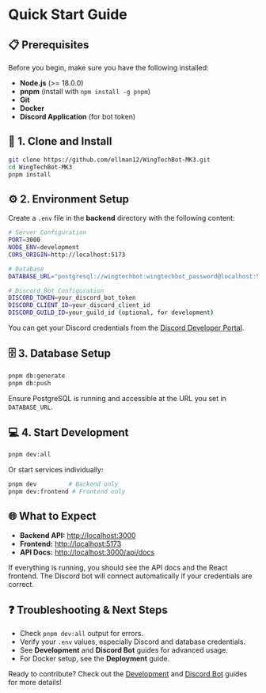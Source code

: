 # Quick Start Guide

## 📋 Prerequisites

Before you begin, make sure you have the following installed:

- **Node.js** (>= 18.0.0)
- **pnpm** (install with `npm install -g pnpm`)
- **Git**
- **Docker**
- **Discord Application** (for bot token)

## 🚀 1. Clone and Install

```bash
git clone https://github.com/ellman12/WingTechBot-MK3.git
cd WingTechBot-MK3
pnpm install
```

## ⚙️ 2. Environment Setup

Create a `.env` file in the **backend** directory with the following content:

```bash
# Server Configuration
PORT=3000
NODE_ENV=development
CORS_ORIGIN=http://localhost:5173

# Database
DATABASE_URL="postgresql://wingtechbot:wingtechbot_password@localhost:5432/wingtechbot"

# Discord Bot Configuration
DISCORD_TOKEN=your_discord_bot_token
DISCORD_CLIENT_ID=your_discord_client_id
DISCORD_GUILD_ID=your_guild_id (optional, for development)
```

You can get your Discord credentials from the [Discord Developer Portal](https://discord.com/developers/applications).

## 🗄️ 3. Database Setup

```bash
pnpm db:generate
pnpm db:push
```

Ensure PostgreSQL is running and accessible at the URL you set in `DATABASE_URL`.

## 💻 4. Start Development

```bash
pnpm dev:all
```

Or start services individually:

```bash
pnpm dev         # Backend only
pnpm dev:frontend # Frontend only
```

## 🌐 What to Expect

- **Backend API:** [http://localhost:3000](http://localhost:3000)
- **Frontend:** [http://localhost:5173](http://localhost:5173)
- **API Docs:** [http://localhost:3000/api/docs](http://localhost:3000/api/docs)

If everything is running, you should see the API docs and the React frontend. The Discord bot will connect automatically if your credentials are correct.

## ❓ Troubleshooting & Next Steps

- Check `pnpm dev:all` output for errors.
- Verify your `.env` values, especially Discord and database credentials.
- See **Development** and **Discord Bot** guides for advanced usage.
- For Docker setup, see the **Deployment** guide.

Ready to contribute? Check out the [Development](/guide/development) and [Discord Bot](/guide/discord-bot) guides for more details!

